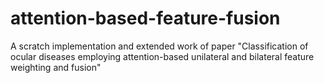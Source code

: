 # attention-based-feature-fusion
A scratch implementation and extended work of paper "Classification of ocular diseases employing attention-based unilateral and bilateral feature weighting and fusion"

